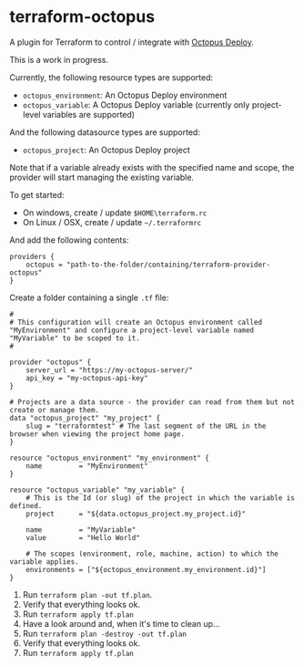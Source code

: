 # terraform-octopus
A plugin for Terraform to control / integrate with [Octopus Deploy](https://octopus.com/).

This is a work in progress.

Currently, the following resource types are supported:

* `octopus_environment`: An Octopus Deploy environment
* `octopus_variable`: A Octopus Deploy variable (currently only project-level variables are supported)

And the following datasource types are supported:
* `octopus_project`: An Octopus Deploy project

Note that if a variable already exists with the specified name and scope, the provider will start managing the existing variable.

To get started:

* On windows, create / update `$HOME\terraform.rc`
* On Linux / OSX, create / update `~/.terraformrc`

And add the following contents:

```hcl
providers {
	octopus = "path-to-the-folder/containing/terraform-provider-octopus"
}
```

Create a folder containing a single `.tf` file:

```hcl
#
# This configuration will create an Octopus environment called "MyEnvironment" and configure a project-level variable named "MyVariable" to be scoped to it.
#

provider "octopus" {
	server_url = "https://my-octopus-server/"
	api_key = "my-octopus-api-key"
}

# Projects are a data source - the provider can read from them but not create or manage them.
data "octopus_project" "my_project" {
	slug = "terraformtest" # The last segment of the URL in the browser when viewing the project home page.
}

resource "octopus_environment" "my_environment" {
	name         = "MyEnvironment"
}

resource "octopus_variable" "my_variable" {
	# This is the Id (or slug) of the project in which the variable is defined.
	project      = "${data.octopus_project.my_project.id}"

	name         = "MyVariable"
	value        = "Hello World"

	# The scopes (environment, role, machine, action) to which the variable applies.
	environments = ["${octopus_environment.my_environment.id}"]
}
```

1. Run `terraform plan -out tf.plan`.
2. Verify that everything looks ok.
3. Run `terraform apply tf.plan`
4. Have a look around and, when it's time to clean up...
5. Run `terraform plan -destroy -out tf.plan`
6. Verify that everything looks ok.
7. Run `terraform apply tf.plan`
